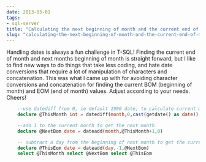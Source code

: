 ```yaml
---
date: 2013-05-01
tags:
- sql-server
title: "Calculating the next beginning of month and the current end of month"
slug: "calculating-the-next-beginning-of-month-and-the-current-end-of-month"
---
```


Handling dates is always a fun challenge in T-SQL! Finding the current end of month and next months beginning of month is straight forward, but I like to find new ways to do things that take less coding, and hate date conversions that require a lot of manipulation of characters and concatenation. This was what I came up with for avoiding character conversions and concatenation for finding the current BOM (beginning of month) and EOM (end of month) values. Adjust according to your needs. Cheers!

```sql
    --use datediff from 0, ie default 1900 date, to calculate current months as int
    declare @ThisMonth int = datediff(month,0,cast(getdate() as date))

    --add 1 to the current month to get the next month
    declare @NextBom date = dateadd(month,@ThisMonth+1,0)

    -- subtract a day from the beginning of next month to get the current end of month, without worrying about 28, 30, or 31 days.
    declare @ThisEom date = dateadd(day,-1,@NextBom)
    select @ThisMonth select @NextBom select @ThisEom
```
